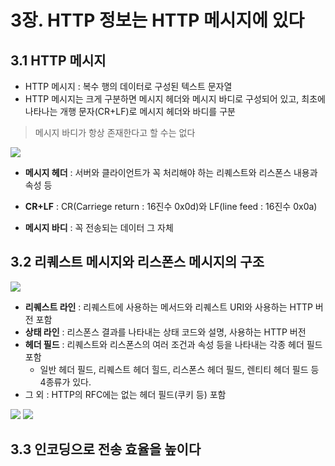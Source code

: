 # 3장. HTTP 정보는 HTTP 메시지에 있다
## 3.1 HTTP 메시지
- HTTP 메시지 : 복수 행의 데이터로 구성된 텍스트 문자열
- HTTP 메시지는 크게 구분하면 메시지 헤더와 메시지 바디로 구성되어 있고, 최초에 나타나는 개행 문자(CR+LF)로 메시지 헤더와 바디를 구분

> 메시지 바디가 항상 존재한다고 할 수는 없다

![](https://blog.kakaocdn.net/dn/bviYxW/btrHSA7bZEf/EnsoTYRPaBd7GxMMiZGCrk/img.png)

- **메시지 헤더** : 서버와 클라이언트가 꼭 처리해야 하는 리퀘스트와 리스폰스 내용과 속성 등

- **CR+LF** : CR(Carriege return : 16진수 0x0d)와 LF(line feed : 16진수 0x0a)

- **메시지 바디** : 꼭 전송되는 데이터 그 자체

## 3.2 리퀘스트 메시지와 리스폰스 메시지의 구조

![](https://velog.velcdn.com/images%2Fanhesu11%2Fpost%2Ff9934c03-a615-41ff-8862-219629fb0aee%2Fimage.png)

- **리퀘스트 라인** : 리퀘스트에 사용하는 메서드와 리퀘스트 URI와 사용하는 HTTP 버전 포함
- **상태 라인** : 리스폰스 결과를 나타내는 상태 코드와 설명, 사용하는 HTTP 버전
- **헤더 필드** : 리퀘스트와 리스폰스의 여러 조건과 속성 등을 나타내는 각종 헤더 필드 포함
  - 일반 헤더 필드, 리퀘스트 헤더 힐드, 리스폰스 헤더 필드, 렌티티 헤더 필드 등 4종류가 있다.
- 그 외 : HTTP의 RFC에는 없는 헤더 필드(쿠키 등) 포함

![](https://developer.mozilla.org/ko/docs/Web/HTTP/Messages/http_request_headers3.png)
![](https://developer.mozilla.org/ko/docs/Web/HTTP/Messages/http_response_headers3.png)

## 3.3 인코딩으로 전송 효율을 높이다
